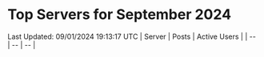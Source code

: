 # Top Servers for September 2024
Last Updated: 09/01/2024 19:13:17 UTC
| Server | Posts | Active Users |
| -- | -- | -- |
